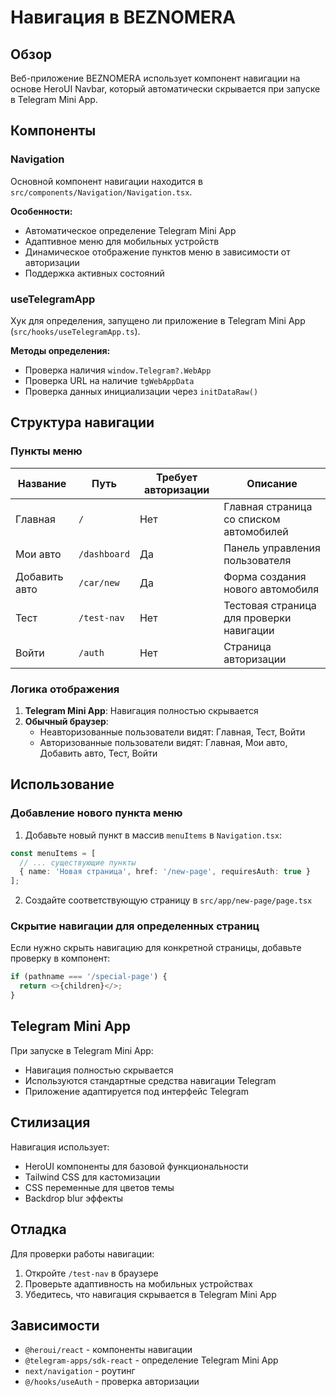 # Навигация в BEZNOMERA

## Обзор

Веб-приложение BEZNOMERA использует компонент навигации на основе HeroUI Navbar, который автоматически скрывается при запуске в Telegram Mini App.

## Компоненты

### Navigation
Основной компонент навигации находится в `src/components/Navigation/Navigation.tsx`.

**Особенности:**
- Автоматическое определение Telegram Mini App
- Адаптивное меню для мобильных устройств
- Динамическое отображение пунктов меню в зависимости от авторизации
- Поддержка активных состояний

### useTelegramApp
Хук для определения, запущено ли приложение в Telegram Mini App (`src/hooks/useTelegramApp.ts`).

**Методы определения:**
- Проверка наличия `window.Telegram?.WebApp`
- Проверка URL на наличие `tgWebAppData`
- Проверка данных инициализации через `initDataRaw()`

## Структура навигации

### Пункты меню

| Название | Путь | Требует авторизации | Описание |
|----------|------|---------------------|----------|
| Главная | `/` | Нет | Главная страница со списком автомобилей |
| Мои авто | `/dashboard` | Да | Панель управления пользователя |
| Добавить авто | `/car/new` | Да | Форма создания нового автомобиля |
| Тест | `/test-nav` | Нет | Тестовая страница для проверки навигации |
| Войти | `/auth` | Нет | Страница авторизации |

### Логика отображения

1. **Telegram Mini App**: Навигация полностью скрывается
2. **Обычный браузер**: 
   - Неавторизованные пользователи видят: Главная, Тест, Войти
   - Авторизованные пользователи видят: Главная, Мои авто, Добавить авто, Тест, Войти

## Использование

### Добавление нового пункта меню

1. Добавьте новый пункт в массив `menuItems` в `Navigation.tsx`:

```typescript
const menuItems = [
  // ... существующие пункты
  { name: 'Новая страница', href: '/new-page', requiresAuth: true }
];
```

2. Создайте соответствующую страницу в `src/app/new-page/page.tsx`

### Скрытие навигации для определенных страниц

Если нужно скрыть навигацию для конкретной страницы, добавьте проверку в компонент:

```typescript
if (pathname === '/special-page') {
  return <>{children}</>;
}
```

## Telegram Mini App

При запуске в Telegram Mini App:
- Навигация полностью скрывается
- Используются стандартные средства навигации Telegram
- Приложение адаптируется под интерфейс Telegram

## Стилизация

Навигация использует:
- HeroUI компоненты для базовой функциональности
- Tailwind CSS для кастомизации
- CSS переменные для цветов темы
- Backdrop blur эффекты

## Отладка

Для проверки работы навигации:
1. Откройте `/test-nav` в браузере
2. Проверьте адаптивность на мобильных устройствах
3. Убедитесь, что навигация скрывается в Telegram Mini App

## Зависимости

- `@heroui/react` - компоненты навигации
- `@telegram-apps/sdk-react` - определение Telegram Mini App
- `next/navigation` - роутинг
- `@/hooks/useAuth` - проверка авторизации 
